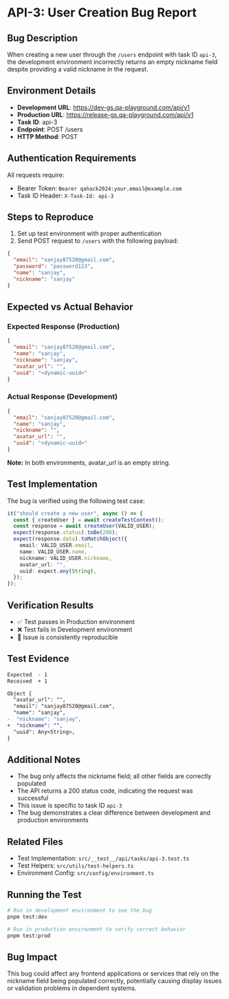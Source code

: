 # API-3: User Creation Bug Report

## Bug Description

When creating a new user through the `/users` endpoint with task ID `api-3`, the development environment incorrectly returns an empty nickname field despite providing a valid nickname in the request.

## Environment Details

- **Development URL**: <https://dev-gs.qa-playground.com/api/v1>
- **Production URL**: <https://release-gs.qa-playground.com/api/v1>
- **Task ID**: api-3
- **Endpoint**: POST /users
- **HTTP Method**: POST

## Authentication Requirements

All requests require:

- Bearer Token: `Bearer qahack2024:your.email@example.com`
- Task ID Header: `X-Task-Id: api-3`

## Steps to Reproduce

1. Set up test environment with proper authentication
2. Send POST request to `/users` with the following payload:

```json
{
  "email": "sanjay87520@gmail.com",
  "password": "password123",
  "name": "sanjay",
  "nickname": "sanjay"
}
```

## Expected vs Actual Behavior

### Expected Response (Production)

```json
{
  "email": "sanjay87520@gmail.com",
  "name": "sanjay",
  "nickname": "sanjay",
  "avatar_url": "",
  "uuid": "<dynamic-uuid>"
}
```

### Actual Response (Development)

```json
{
  "email": "sanjay87520@gmail.com",
  "name": "sanjay",
  "nickname": "",
  "avatar_url": "",
  "uuid": "<dynamic-uuid>"
}
```

**Note:** In both environments, avatar_url is an empty string.

## Test Implementation

The bug is verified using the following test case:

```typescript
it("should create a new user", async () => {
  const { createUser } = await createTestContext();
  const response = await createUser(VALID_USER);
  expect(response.status).toBe(200);
  expect(response.data).toMatchObject({
    email: VALID_USER.email,
    name: VALID_USER.name,
    nickname: VALID_USER.nickname,
    avatar_url: "",
    uuid: expect.any(String),
  });
});
```

## Verification Results

- ✅ Test passes in Production environment
- ❌ Test fails in Development environment
- 🔄 Issue is consistently reproducible

## Test Evidence

```diff
Expected  - 1
Received  + 1

Object {
  "avatar_url": "",
  "email": "sanjay87520@gmail.com",
  "name": "sanjay",
-  "nickname": "sanjay",
+  "nickname": "",
  "uuid": Any<String>,
}
```

## Additional Notes

- The bug only affects the nickname field; all other fields are correctly populated
- The API returns a 200 status code, indicating the request was successful
- This issue is specific to task ID `api-3`
- The bug demonstrates a clear difference between development and production environments

## Related Files

- Test Implementation: `src/__test__/api/tasks/api-3.test.ts`
- Test Helpers: `src/utils/test-helpers.ts`
- Environment Config: `src/config/environment.ts`

## Running the Test

```bash
# Run in development environment to see the bug
pnpm test:dev

# Run in production environment to verify correct behavior
pnpm test:prod
```

## Bug Impact

This bug could affect any frontend applications or services that rely on the nickname field being populated correctly, potentially causing display issues or validation problems in dependent systems.
